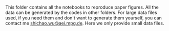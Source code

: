 This folder contains all the notebooks to reproduce paper figures. All the data can be generated by the codes in other folders. For large data files used, if you need them and don't want to generate them yourself, you can contact me <shichao.wu@aei.mpg.de>. Here we only provide small data files.
